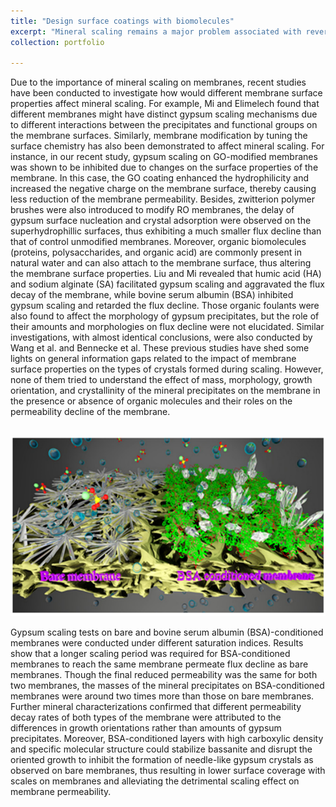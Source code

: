```yaml
---
title: "Design surface coatings with biomolecules"
excerpt: "Mineral scaling remains a major problem associated with reverse osmosis operations, which results in higher operation and maintenance costs due to permeability loss, decreased rejection of solute, and irreversible membrane deterioration. <br/><img src='/images/500x300.png'>"
collection: portfolio

---
```

Due to the importance of mineral scaling on membranes, recent studies have been conducted to investigate how would different membrane surface properties affect mineral scaling. For example, Mi and Elimelech found that different membranes might have distinct gypsum scaling mechanisms due to different interactions between the precipitates and functional groups on the membrane surfaces. Similarly, membrane modification by tuning the surface chemistry has also been demonstrated to affect mineral scaling. For instance, in our recent study, gypsum scaling on GO-modified membranes was shown to be inhibited due to changes on the surface properties of the membrane. In this case, the GO coating enhanced the hydrophilicity and increased the negative charge on the membrane surface, thereby causing less reduction of the membrane permeability.  Besides, zwitterion polymer brushes were also introduced to modify RO membranes, the delay of gypsum surface nucleation and crystal adsorption were observed on the superhydrophillic surfaces, thus exhibiting a much smaller flux decline than that of control unmodified membranes. Moreover, organic biomolecules (proteins, polysaccharides, and organic acid) are commonly present in natural water and can also attach to the membrane surface, thus altering the membrane surface properties.  Liu and Mi revealed that humic acid (HA) and sodium alginate (SA) facilitated gypsum scaling and aggravated the flux decay of the membrane, while bovine serum albumin (BSA) inhibited gypsum scaling and retarded the flux decline. Those organic foulants were also found to affect the morphology of gypsum precipitates, but the role of their amounts and morphologies on flux decline were not elucidated.  Similar investigations, with almost identical conclusions, were also conducted by Wang et al.  and Bennecke et al. These previous studies have shed some lights on general information gaps related to the impact of membrane surface properties on the types of crystals formed during scaling. However, none of them tried to understand the effect of mass, morphology, growth orientation, and crystallinity of the mineral precipitates on the membrane in the presence or absence of organic molecules and their roles on the permeability decline of the membrane.

<br/><img src='/images/Orientation.png'>

Gypsum scaling tests on bare and bovine serum albumin (BSA)-conditioned membranes were conducted under different saturation indices. Results show that a longer scaling period was required for BSA-conditioned membranes to reach the same membrane permeate flux decline as bare membranes. Though the final reduced permeability was the same for both two membranes, the masses of the mineral precipitates on BSA-conditioned membranes were around two times more than those on bare membranes. Further mineral characterizations confirmed that different permeability decay rates of both types of the membrane were attributed to the differences in growth orientations rather than amounts of gypsum precipitates. Moreover, BSA-conditioned layers with high carboxylic density and specific molecular structure could stabilize bassanite and disrupt the oriented growth to inhibit the formation of needle-like gypsum crystals as observed on bare membranes, thus resulting in lower surface coverage with scales on membranes and alleviating the detrimental scaling effect on membrane permeability.





